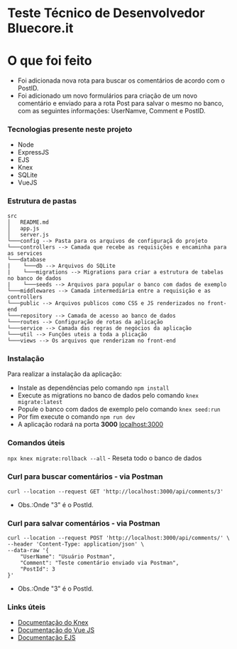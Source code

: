 # Teste Técnico de Desenvolvedor Bluecore.it
# O que foi feito
- Foi adicionada nova rota para buscar os comentários de acordo com o PostID. 
- Foi adicionado um novo formulários para criação de um novo comentário e enviado para a rota Post para salvar o mesmo no banco, com as seguintes informações: UserNamve, Comment e PostID.


### Tecnologias presente neste projeto
  - Node
  - ExpressJS
  - EJS
  - Knex
  - SQLite
  - VueJS

### Estrutura de pastas
```
src
│   README.md
│   app.js    
│   server.js
└───config --> Pasta para os arquivos de configuraçã do projeto
└───controllers --> Camada que recebe as requisições e encaminha para as services
└───database
|    └───db --> Arquivos do SQLite
|    └───migrations --> Migrations para criar a estrutura de tabelas no banco de dados
|    └───seeds --> Arquivos para popular o banco com dados de exemplo
└───middlewares --> Camada intermediária entre a requisição e as controllers
└───public --> Arquivos publicos como CSS e JS renderizados no front-end
└───repository --> Camada de acesso ao banco de dados
└───routes --> Configuração de rotas da aplicação
└───service --> Camada das regras de negócios da aplicação
└───util --> Funções uteis a toda a plicação
└───views --> Os arquivos que renderizam no front-end
```
### Instalação
Para realizar a instalação da aplicação:
 - Instale as dependências pelo comando `npm install`
 - Execute as migrations no banco de dados pelo comando `knex migrate:latest`
 - Popule o banco com dados de exemplo pelo comando `knex seed:run`
 - Por fim execute o comando `npm run dev`
 - A aplicação rodará na porta **3000** [localhost:3000](http://localhost:3000)

 ### Comandos úteis
`npx knex migrate:rollback --all` - Reseta todo o banco de dados

 ### Curl para buscar comentários - via Postman
`curl --location --request GET 'http://localhost:3000/api/comments/3'` 
 - Obs.:Onde "3" é o PostId. 

 ### Curl para salvar comentários - via Postman
```
curl --location --request POST 'http://localhost:3000/api/comments/' \
--header 'Content-Type: application/json' \
--data-raw '{
    "UserName": "Usuário Postman",
    "Comment": "Teste comentário enviado via Postman",
    "PostId": 3
}'
```
- Obs.:Onde "3" é o PostId. 

### Links úteis
- [Documentação do Knex](https://knexjs.org/guide/)
- [Documentação do Vue JS](https://vuejs.org/guide/introduction.html)
- [Documentação EJS](https://ejs.co/#install)
